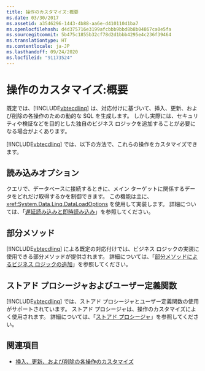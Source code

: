 ```yaml
---
title: 操作のカスタマイズ:概要
ms.date: 03/30/2017
ms.assetid: a3546296-1443-4b88-aa6e-d41011041ba7
ms.openlocfilehash: d4d375716e3199afcbbb9bbd8b8b04867ca0e5fa
ms.sourcegitcommit: 5b475c1855b32cf78d2d1bbb4295e4c236f39464
ms.translationtype: HT
ms.contentlocale: ja-JP
ms.lasthandoff: 09/24/2020
ms.locfileid: "91173524"
---
```

# <a name="customizing-operations-overview"></a>操作のカスタマイズ:概要

既定では、[!INCLUDE[vbtecdlinq](../../../../../../includes/vbtecdlinq-md.md)] は、対応付けに基づいて、挿入、更新、および削除の各操作のための動的な SQL を生成します。 しかし実際には、セキュリティや検証などを目的とした独自のビジネス ロジックを追加することが必要になる場合がよくあります。  
  
 [!INCLUDE[vbtecdlinq](../../../../../../includes/vbtecdlinq-md.md)] では、以下の方法で、これらの操作をカスタマイズできます。  
  
## <a name="loading-options"></a>読み込みオプション  

 クエリで、データベースに接続するときに、メイン ターゲットに関係するデータをどれだけ取得するかを制御できます。 この機能は主に、<xref:System.Data.Linq.DataLoadOptions> を使用して実装します。 詳細については、「[遅延読み込みと即時読み込み](deferred-versus-immediate-loading.md)」を参照してください。  
  
## <a name="partial-methods"></a>部分メソッド  

 [!INCLUDE[vbtecdlinq](../../../../../../includes/vbtecdlinq-md.md)] による既定の対応付けでは、ビジネス ロジックの実装に使用できる部分メソッドが提供されます。 詳細については、「[部分メソッドによるビジネス ロジックの追加](adding-business-logic-by-using-partial-methods.md)」を参照してください。  
  
## <a name="stored-procedures-and-user-defined-functions"></a>ストアド プロシージャおよびユーザー定義関数  

 [!INCLUDE[vbtecdlinq](../../../../../../includes/vbtecdlinq-md.md)] では、ストアド プロシージャとユーザー定義関数の使用がサポートされています。 ストアド プロシージャは、操作のカスタマイズによく使用されます。 詳細については、「[ストアド プロシージャ](stored-procedures.md)」を参照してください。  
  
## <a name="see-also"></a>関連項目

- [挿入、更新、および削除の各操作のカスタマイズ](customizing-insert-update-and-delete-operations.md)
